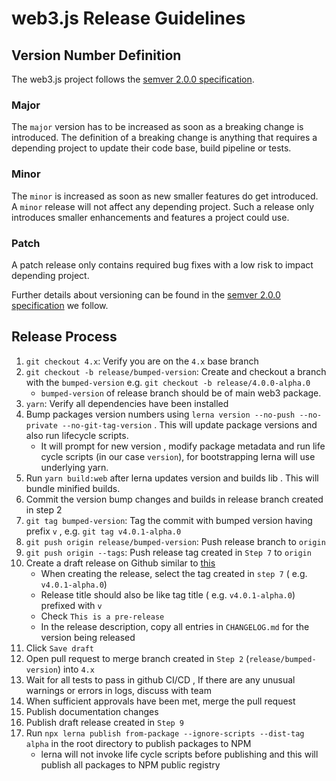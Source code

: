 # web3.js Release Guidelines

## Version Number Definition

The web3.js project follows the [semver 2.0.0 specification](https://semver.org/).

### Major

The `major` version has to be increased as soon as a breaking change is introduced. The definition of a breaking change is anything that requires a depending project to update their code base, build pipeline or tests.

### Minor

The `minor` is increased as soon as new smaller features do get introduced. A `minor` release will not affect any depending project. Such a release only introduces smaller enhancements and features a project could use.

### Patch

A patch release only contains required bug fixes with a low risk to impact depending project.

Further details about versioning can be found in the [semver 2.0.0 specification](https://semver.org/) we follow.

## Release Process

1. `git checkout 4.x`: Verify you are on the `4.x` base branch
2. `git checkout -b release/bumped-version`: Create and checkout a branch with the `bumped-version` e.g. `git checkout -b release/4.0.0-alpha.0`
    - `bumped-version` of release branch should be of main web3 package.
3. `yarn`: Verify all dependencies have been installed
4. Bump packages version numbers using `lerna version --no-push --no-private --no-git-tag-version` . This will update package versions and also run lifecycle scripts.
    - It will prompt for new version , modify package metadata and run life cycle scripts (in our case `version`), for bootstrapping lerna will use underlying yarn.
5. Run `yarn build:web` after lerna updates version and builds lib . This will bundle minified builds.
6. Commit the version bump changes and builds in release branch created in step 2
7. `git tag bumped-version`: Tag the commit with bumped version having prefix `v` , e.g. `git tag v4.0.1-alpha.0`
8. `git push origin release/bumped-version`: Push release branch to `origin`
9. `git push origin --tags`: Push release tag created in `Step 7` to `origin`
10. Create a draft release on Github similar to [this](https://github.com/ChainSafe/web3.js/releases/tag/web3-providers-base%401.0.0-alpha.1)
    - When creating the release, select the tag created in `step 7` ( e.g. `v4.0.1-alpha.0`)
    - Release title should also be like tag title ( e.g. `v4.0.1-alpha.0`) prefixed with `v`
    - Check `This is a pre-release`
    - In the release description, copy all entries in `CHANGELOG.md` for the version being released
11. Click `Save draft`
12. Open pull request to merge branch created in `Step 2` (`release/bumped-version`) into `4.x`
13. Wait for all tests to pass in github CI/CD , If there are any unusual warnings or errors in logs, discuss with team
14. When sufficient approvals have been met, merge the pull request
15. Publish documentation changes
16. Publish draft release created in `Step 9`
17. Run `npx lerna publish from-package --ignore-scripts --dist-tag alpha` in the root directory to publish packages to NPM
    - lerna will not invoke life cycle scripts before publishing and this will publish all packages to NPM public registry
